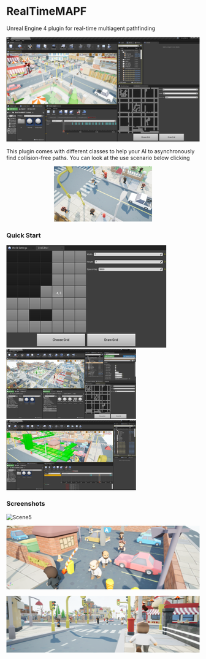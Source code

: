 # RealTimeMAPF
Unreal Engine 4 plugin for real-time multiagent pathfinding

![Usage](/Resources/Usage.png)

This plugin comes with different classes to help your AI to asynchronously find collision-free paths. You can look at the use scenario below clicking 

<p align = "center">
    <img src="./Resources/Video.jpg" 
         href="https://youtu.be/VhIS2lLRxRg" 
         style="zoom:25%;">
</p>

### Quick Start





<img src="/Resources/Grid.png" style="zoom: 50%;" />





<img src="./Resources/GridWidget.png" style="zoom: 33%;" />





<img src="/Resources/VisLog.png" style="zoom: 33%;" />



### Screenshots

![Scene5](/Resources/Scene5.png)

![Scene4](/Resources/Scene4.png)

![Scene2](/Resources/Scene2.png)